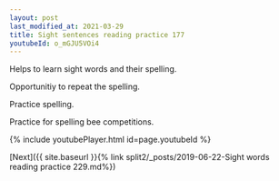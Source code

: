 ```yaml
---
layout: post
last_modified_at: 2021-03-29
title: Sight sentences reading practice 177
youtubeId: o_mGJU5VOi4
---
```

 
 
Helps to learn sight words and their spelling.

Opportunitiy to repeat the spelling. 

Practice spelling. 
 
Practice for spelling bee competitions. 
 
{% include youtubePlayer.html id=page.youtubeId %}
 
 

[Next]({{ site.baseurl }}{% link  split2/_posts/2019-06-22-Sight words reading practice 229.md%})
 
